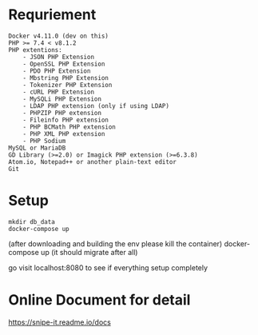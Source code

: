 
# Requriement
    Docker v4.11.0 (dev on this)
    PHP >= 7.4 < v8.1.2
    PHP extentions:
        - JSON PHP Extension
        - OpenSSL PHP Extension
        - PDO PHP Extension
        - Mbstring PHP Extension
        - Tokenizer PHP Extension
        - cURL PHP Extension
        - MySQLi PHP Extension
        - LDAP PHP extension (only if using LDAP)
        - PHPZIP PHP extension
        - Fileinfo PHP extension
        - PHP BCMath PHP extension
        - PHP XML PHP extension
        - PHP Sodium
    MySQL or MariaDB
    GD Library (>=2.0) or Imagick PHP extension (>=6.3.8)
    Atom.io, Notepad++ or another plain-text editor
    Git
# Setup
    mkdir db_data
    docker-compose up
(after downloading and building the env please kill the container)
    docker-compose up
(it should migrate after all)

go visit localhost:8080 to see if everything setup completely

# Online Document for detail
https://snipe-it.readme.io/docs